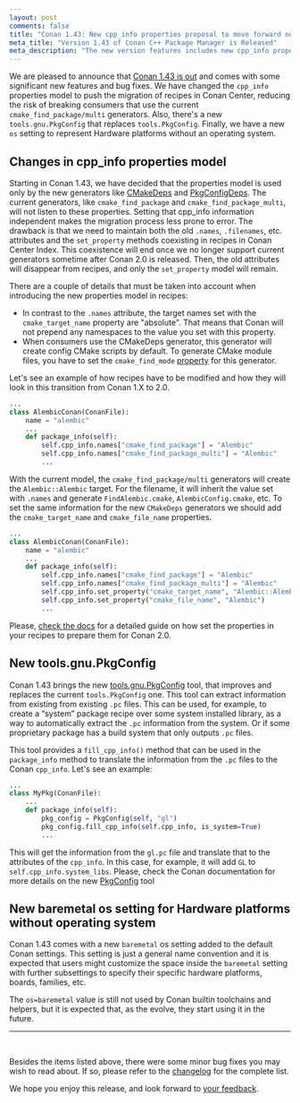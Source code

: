 ```yaml
---
layout: post
comments: false
title: "Conan 1.43: New cpp_info properties proposal to move forward new generators without breaking Conan Center, modern tools.gnu.PkgConfig to supersede legacy tools.PkgConfig, baremetal os setting to represent bare metal platforms without operating system."
meta_title: "Version 1.43 of Conan C++ Package Manager is Released"
meta_description: "The new version features includes new cpp_info properties proposal to move forward new generators without breaking Conan Center, modern tools.gnu.PkgConfig to supersede legacy tools.PkgConfig, baremetal os setting to represent bare metal platforms without operating system and much more..."
---
```


<script type="application/ld+json">
{ "@context": "https://schema.org", 
 "@type": "TechArticle",
 "headline": "Version 1.43 of Conan C++ Package Manager is Released",
 "alternativeHeadline": "Learn all about the new 1.43 Conan C/C++ package manager version",
 "image": "https://docs.conan.io/en/latest/_images/frogarian.png",
 "author": "Conan Team", 
 "genre": "C/C++", 
 "keywords": "c c++ package manager conan release", 
 "publisher": {
    "@type": "Organization",
    "name": "Conan.io",
    "logo": {
      "@type": "ImageObject",
      "url": "https://media.jfrog.com/wp-content/uploads/2017/07/20134853/conan-logo-text.svg"
    }
},
 "datePublished": "2021-12-21",
 "description": "New cpp_info properties proposal, modern tools.gnu.PkgConfig, new baremetal os setting.",
 }
</script>

We are pleased to announce that [Conan 1.43 is
out](https://github.com/conan-io/conan/releases/tag/1.43.0) and comes with some
significant new features and bug fixes. We have changed the `cpp_info` properties
model to push the migration of recipes in Conan Center, reducing the risk of breaking
consumers that use the current `cmake_find_package/multi` generators. Also, there's a new
`tools.gnu.PkgConfig` that replaces `tools.PkgConfig`. Finally, we have a new `os` setting
to represent Hardware platforms without an operating system.


## Changes in cpp_info properties model

Starting in Conan 1.43, we have decided that the properties model is used only by the new
generators like
[CMakeDeps](https://docs.conan.io/en/latest/reference/conanfile/tools/cmake/cmakedeps.html)
and
[PkgConfigDeps](https://docs.conan.io/en/latest/reference/conanfile/tools/gnu/pkgconfigdeps.html).
The current generators, like `cmake_find_package` and `cmake_find_package_multi`, will not
listen to these properties. Setting that cpp_info information independent makes the
migration process less prone to error. The drawback is that we need to maintain both the
old `.names`, `.filenames`, etc. attributes and the `set_property` methods coexisting in
recipes in Conan Center Index. This coexistence will end once we no longer support current
generators sometime after Conan 2.0 is released. Then, the old attributes will disappear
from recipes, and only the `set_property` model will remain.

There are a couple of details that must be taken into account when introducing the new
properties model in recipes:

- In contrast to the `.names` attribute, the target names set with the `cmake_target_name`
  property are "absolute". That means that Conan will not prepend any namespaces to the
  value you set with this property.
- When consumers use the CMakeDeps generator, this generator will create config CMake
  scripts by default. To generate CMake module files, you have to set the
  `cmake_find_mode`
  [property](https://docs.conan.io/en/latest/reference/conanfile/tools/cmake/cmakedeps.html#properties)
  for this generator.

Let's see an example of how recipes have to be modified and how they will look in this
transition from Conan 1.X to 2.0. 

```python
...
class AlembicConan(ConanFile):
    name = "alembic"
    ...
    def package_info(self):
        self.cpp_info.names["cmake_find_package"] = "Alembic"
        self.cpp_info.names["cmake_find_package_multi"] = "Alembic"
        ...

```

With the current model, the `cmake_find_package/multi` generators will create the
`Alembic::Alembic` target. For the filename, it will inherit the value set with `.names`
and generate `FindAlembic.cmake`, `AlembicConfig.cmake`, etc. To set the same information
for the new `CMakeDeps` generators we should add the `cmake_target_name` and
`cmake_file_name` properties.

```python
...
class AlembicConan(ConanFile):
    name = "alembic"
    ...
    def package_info(self):
        self.cpp_info.names["cmake_find_package"] = "Alembic"
        self.cpp_info.names["cmake_find_package_multi"] = "Alembic"
        self.cpp_info.set_property("cmake_target_name", "Alembic::Alembic")
        self.cpp_info.set_property("cmake_file_name", "Alembic")
        ...

```

Please, [check the
docs](https://docs.conan.io/en/latest/migrating_to_2.0/properties.html#properties-migration)
for a detailed guide on how set the properties in your recipes to prepare them for Conan
2.0.

## New tools.gnu.PkgConfig

Conan 1.43 brings the new
[tools.gnu.PkgConfig](https://docs.conan.io/en/latest/reference/conanfile/tools/gnu/pkgconfig.html)
tool, that improves and replaces the current `tools.PkgConfig` one.
This tool can extract information from existing from existing `.pc` files.
This can be used, for example, to create a “system” package recipe over some system
installed library, as a way to automatically extract the `.pc` information from the system.
Or if some proprietary package has a build system that only outputs `.pc` files.

This tool provides a `fill_cpp_info()` method that can be used in the `package_info`
method to translate the information from the `.pc` files to the Conan `cpp_info`. Let's
see an example:

```python
...
class MyPkg(ConanFile):
    ...
    def package_info(self):
        pkg_config = PkgConfig(self, "gl")
        pkg_config.fill_cpp_info(self.cpp_info, is_system=True)
        ...

```

This will get the information from the `gl.pc` file and translate that to the attributes
of the `cpp_info`. In this case, for example, it will add `GL` to
`self.cpp_info.system_libs`. Please, check the Conan documentation for more details on the
new
[PkgConfig](https://docs.conan.io/en/latest/reference/conanfile/tools/gnu/pkgconfig.html)
tool 

## New baremetal os setting for Hardware platforms without operating system

Conan 1.43 comes with a new `baremetal` os setting added to the default Conan settings.
This setting is just a general name convention and it is expected that users might
customize the space inside the `baremetal` setting with further subsettings to specify
their specific hardware platforms, boards, families, etc.

The ``os=baremetal`` value is still not used by Conan builtin toolchains and helpers, but
it is expected that, as the evolve, they start using it in the future.

---

<br>

Besides the items listed above, there were some minor bug fixes you may wish to
read about. If so, please refer to the
[changelog](https://docs.conan.io/en/latest/changelog.html#dec-2021) for the
complete list.

We hope you enjoy this release, and look forward to [your
feedback](https://github.com/conan-io/conan/issues).
